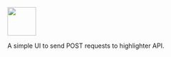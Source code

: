 <p align="left">
    <img src="https://github.com/tonylizj/highlighter-ui/blob/master/public/favicon.ico" height="64">
</p>
A simple UI to send POST requests to highlighter API.
